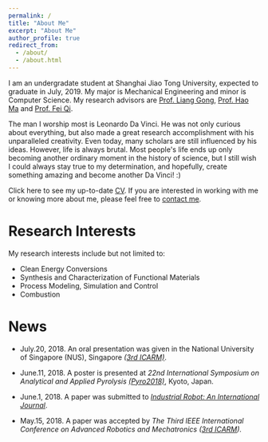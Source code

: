 ```yaml
---
permalink: /
title: "About Me"
excerpt: "About Me"
author_profile: true
redirect_from: 
  - /about/
  - /about.html
---
```

I am an undergradate student at Shanghai Jiao Tong University, expected to graduate in July, 2019. My major is Mechanical Engineering and minor is Computer Science. My research advisors are [Prof. Liang Gong](http://me.sjtu.edu.cn/teacher_directory1/2339.html), [Prof. Hao Ma](http://combustion.sjtu.edu.cn/people/?mid=493&version=en) and [Prof. Fei Qi](http://combustion.sjtu.edu.cn/people/?mid=1&version=en). 

The man I worship most is Leonardo Da Vinci. He was not only curious about everything, but also made a great research accomplishment with his unparalleled creativity. Even today, many scholars are still influenced by his ideas. However, life is always brutal. Most people's life ends up only becoming another ordinary moment in the history of science, but I still wish I could always stay true to my determination, and hopefully, create something amazing and become another Da Vinci! :)

Click here to see my up-to-date [CV](https://Wenbin-Xu.github.io/files/cv_wenbinxu.pdf). If you are interested in working with me or knowing more about me, please feel free to [contact me](https://wenbin-xu.github.io/contact/).

# Research Interests
My research interests include but not limited to:
* Clean Energy Conversions
* Synthesis and Characterization of Functional Materials
* Process Modeling, Simulation and Control 
* Combustion
# News

* July.20, 2018. An oral presentation was given in the National University of Singapore (NUS), Singapore *([3rd ICARM)](http://www.ieee-arm.org/)*.

* June.11, 2018. A poster is presented at *22nd International Symposium on Analytical and Applied Pyrolysis [(Pyro2018)](http://cec.ach.nitech.ac.jp/pyro2018/)*, Kyoto, Japan.
* June.1, 2018. A paper was submitted to [*Industrial Robot: An International Journal*](https://www.emeraldinsight.com/loi/ir).

* May.15, 2018. A paper was accepted by *The Third IEEE International Conference on Advanced Robotics and Mechatronics ([3rd ICARM](http://www.ieee-arm.org/)).*


